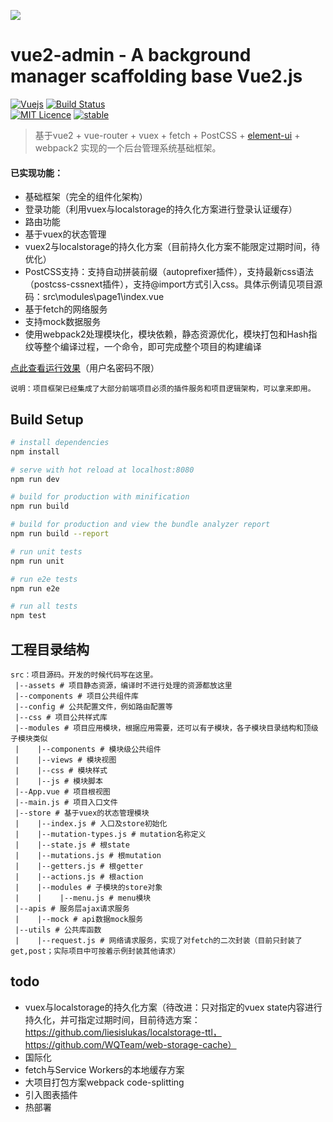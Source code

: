 ![](https://github.com/rootsli/vuea2dmin/blob/master/doc/img/logo.png)

vue2-admin - A background manager scaffolding base Vue2.js
========================================================

[![Vuejs](https://img.shields.io/badge/%20Powered%20by-Vuejs%202.1.x%20-brightgreen.svg)](https://github.com/vuejs/vue) 
[![Build Status](https://travis-ci.org/rootsli/vue2admin.svg?branch=master)](https://travis-ci.org/rootsli/vue2admin)  
[![MIT Licence](https://badges.frapsoft.com/os/mit/mit.svg?v=103)](https://opensource.org/licenses/mit-license.php) 
[![stable](http://badges.github.io/stability-badges/dist/stable.svg)](http://github.com/badges/stability-badges)

> 基于vue2 + vue-router + vuex + fetch + PostCSS + [element-ui](http://element.eleme.io/) + webpack2 实现的一个后台管理系统基础框架。

#### 已实现功能：
- 基础框架（完全的组件化架构）
- 登录功能（利用vuex与localstorage的持久化方案进行登录认证缓存）
- 路由功能
- 基于vuex的状态管理
- vuex2与localstorage的持久化方案（目前持久化方案不能限定过期时间，待优化）
- PostCSS支持：支持自动拼装前缀（autoprefixer插件），支持最新css语法（postcss-cssnext插件），支持@import方式引入css。具体示例请见项目源码：src\modules\page1\index.vue
- 基于fetch的网络服务
- 支持mock数据服务
- 使用webpack2处理模块化，模块依赖，静态资源优化，模块打包和Hash指纹等整个编译过程，一个命令，即可完成整个项目的构建编译


[点此查看运行效果](http://vue2admin.duapp.com)（用户名密码不限）

```
说明：项目框架已经集成了大部分前端项目必须的插件服务和项目逻辑架构，可以拿来即用。
```

## Build Setup

``` bash
# install dependencies
npm install

# serve with hot reload at localhost:8080
npm run dev

# build for production with minification
npm run build

# build for production and view the bundle analyzer report
npm run build --report

# run unit tests
npm run unit

# run e2e tests
npm run e2e

# run all tests
npm test
```


## 工程目录结构
```
src：项目源码。开发的时候代码写在这里。
 |--assets # 项目静态资源，编译时不进行处理的资源都放这里
 |--components # 项目公共组件库
 |--config # 公共配置文件，例如路由配置等
 |--css # 项目公共样式库
 |--modules # 项目应用模块，根据应用需要，还可以有子模块，各子模块目录结构和顶级子模块类似
 |    |--components # 模块级公共组件
 |    |--views # 模块视图
 |    |--css # 模块样式
 |    |--js # 模块脚本
 |--App.vue # 项目根视图
 |--main.js # 项目入口文件
 |--store # 基于vuex的状态管理模块
 |    |--index.js # 入口及store初始化
 |    |--mutation-types.js # mutation名称定义
 |    |--state.js # 根state
 |    |--mutations.js # 根mutation
 |    |--getters.js # 根getter
 |    |--actions.js # 根action
 |    |--modules # 子模块的store对象
 |    |    |--menu.js # menu模块
 |--apis # 服务层ajax请求服务
 |    |--mock # api数据mock服务
 |--utils # 公共库函数
 |    |--request.js # 网络请求服务，实现了对fetch的二次封装（目前只封装了get,post；实际项目中可按着示例封装其他请求）

 ```
 
 ## todo
 
 - vuex与localstorage的持久化方案（待改进：只对指定的vuex state内容进行持久化，并可指定过期时间，目前待选方案：https://github.com/liesislukas/localstorage-ttl，https://github.com/WQTeam/web-storage-cache）
 - 国际化
 - fetch与Service Workers的本地缓存方案
 - 大项目打包方案webpack code-splitting
 - 引入图表插件
 - 热部署
 
